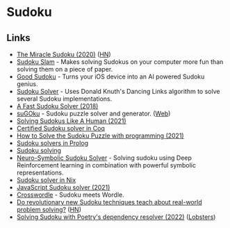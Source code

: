 # Sudoku

## Links

- [The Miracle Sudoku (2020)](https://www.youtube.com/watch?v=yKf9aUIxdb4) ([HN](https://news.ycombinator.com/item?id=23219360))
- [Sudoku Slam](http://www.sudokuslam.com/) - Makes solving Sudokus on your computer more fun than solving them on a piece of paper.
- [Good Sudoku](https://www.playgoodsudoku.com/) - Turns your iOS device into an AI powered Sudoku genius.
- [Sudoku Solver](https://sudokuspoiler.azurewebsites.net/) - Uses Donald Knuth's Dancing Links algorithm to solve several Sudoku implementations.
- [A Fast Sudoku Solver (2018)](https://www.sebastiansylvan.com/post/sudoku/)
- [suGOku](https://github.com/bertoort/sugoku) - Sudoku puzzle solver and generator. ([Web](https://sugoku2.herokuapp.com/))
- [Solving Sudokus Like A Human (2021)](https://www.youtube.com/watch?v=EXAPZUMj_sU)
- [Certified Sudoku solver in Coq](https://github.com/coq-community/sudoku)
- [How to Solve the Sudoku Puzzle with programming (2021)](https://www.hillelwayne.com/post/sudoku/)
- [Sudoku solvers in Prolog](https://github.com/blackheaven/sudoku)
- [Sudoku solving](https://hugopeters.me/posts/11/)
- [Neuro-Symbolic Sudoku Solver](https://github.com/ashutosh1919/neuro-symbolic-sudoku-solver) - Solving sudoku using Deep Reinforcement learning in combination with powerful symbolic representations.
- [Sudoku solver in Nix](https://github.com/siraben/nix-sudoku)
- [JavaScript Sudoku solver (2021)](https://lisperator.net/blog/javascript-sudoku-solver/)
- [Crosswordle](https://crosswordle.vercel.app/) - Sudoku meets Wordle.
- [Do revolutionary new Sudoku techniques teach about real-world problem solving?](https://desystemize.substack.com/p/desystemize-9?s=r) ([HN](https://news.ycombinator.com/item?id=30863073))
- [Solving Sudoku with Poetry's dependency resolver (2022)](https://www.splitgraph.com/blog/poetry-dependency-resolver-sudoku) ([Lobsters](https://lobste.rs/s/ovsdgc/solving_sudoku_with_poetry_s_dependency))
